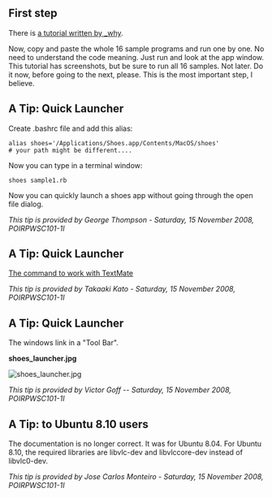 First step
----------

There is [a tutorial written by \_why](http://shoooes.net/tutorial/).

Now, copy and paste the whole 16 sample programs and run one by one. No need to understand the code meaning. Just run and look at the app window. This tutorial has screenshots, but be sure to run all 16 samples. Not later. Do it now, before going to the next, please. This is the most important step, I believe.


A Tip: Quick Launcher
---------------------
Create .bashrc file and add this alias:

	alias shoes='/Applications/Shoes.app/Contents/MacOS/shoes'
	# your path might be different....

Now you can type in a terminal window:

	shoes sample1.rb

Now you can quickly launch a shoes app without going through the open file dialog.

*This tip is provided by George Thompson - Saturday, 15 November 2008, POIRPWSC101-1I*


A Tip: Quick Launcher
---------------------
[The command to work with TextMate](http://samuraicoder.net/shoes.mov)

*This tip is provided by Takaaki Kato - Saturday, 15 November 2008, POIRPWSC101-1I*


A Tip: Quick Launcher
---------------------
The windows link in a "Tool Bar".

**shoes_launcher.jpg**

![shoes_launcher.jpg](http://www.rin-shun.com/rubylearning/shoes/shoes_tutorial_html/images/shoes_launcher.jpg) <!-- patch -->

*This tip is provided by Victor Goff -- Saturday, 15 November 2008, POIRPWSC101-1I*


A Tip: to Ubuntu 8.10 users
---------------------------
The documentation is no longer correct. It was for Ubuntu 8.04.
For Ubuntu 8.10, the required libraries are libvlc-dev and libvlccore-dev instead of libvlc0-dev.

*This tip is provided by Jose Carlos Monteiro - Saturday, 15 November 2008, POIRPWSC101-1I*
